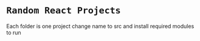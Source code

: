 # `Random React Projects`  
Each folder is one project change name to src and install required modules to run





